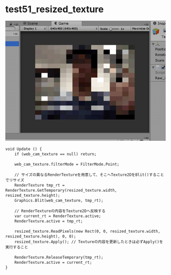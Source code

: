 test51_resized_texture
====

![img01.gif](img01.gif)

    void Update () {
        if (web_cam_texture == null) return;

        web_cam_texture.filterMode = FilterMode.Point;

        // サイズの異なるRenderTextureを用意して、そこへTexture2DをBlit()することでリサイズ
        RenderTexture tmp_rt = RenderTexture.GetTemporary(resized_texture.width, resized_texture.height);
        Graphics.Blit(web_cam_texture, tmp_rt);

        // RenderTextureの内容をTexture2Dへ反映する
        var current_rt = RenderTexture.active;
        RenderTexture.active = tmp_rt;

        resized_texture.ReadPixels(new Rect(0, 0, resized_texture.width, resized_texture.height), 0, 0);
        resized_texture.Apply(); // Textureの内容を更新したときは必ずApply()を実行すること

        RenderTexture.ReleaseTemporary(tmp_rt);
        RenderTexture.active = current_rt;
    }
